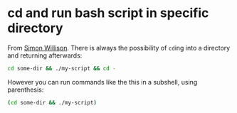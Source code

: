 # cd and run bash script in specific directory

From [Simon Willison](https://twitter.com/simonw/status/1380596108502528002). There is always the possibility of `cd`ing into a directory and returning afterwards:

```bash
cd some-dir && ./my-script && cd -
```

However you can run commands like the this in a subshell, using parenthesis:

```bash
(cd some-dir && ./my-script)
```